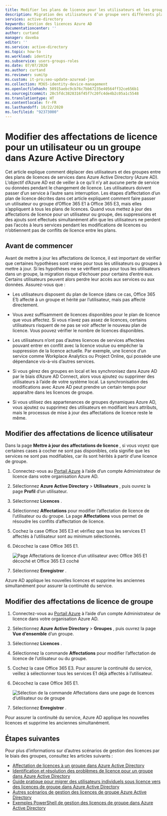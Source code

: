 ```yaml
---
title: Modifier les plans de licence pour les utilisateurs et les groupes – Azure AD | Microsoft Docs
description: Migration des utilisateurs d’un groupe vers différents plans de service à l’aide de la gestion des licences de groupe dans Azure Active Directory
services: active-directory
keywords: Gestion des licences Azure AD
documentationcenter: ''
author: curtand
manager: daveba
editor: ''
ms.service: active-directory
ms.topic: how-to
ms.workload: identity
ms.subservice: users-groups-roles
ms.date: 07/07/2020
ms.author: curtand
ms.reviewer: sumitp
ms.custom: it-pro;seo-update-azuread-jan
ms.collection: M365-identity-device-management
ms.openlocfilehash: 50915aebc9cb76c7bb67235e40564ff32ce656b1
ms.sourcegitcommit: 28c5fdc3828316f45f7c20fc4de4b2c05a1c5548
ms.translationtype: HT
ms.contentlocale: fr-FR
ms.lasthandoff: 10/22/2020
ms.locfileid: "92373000"
---
```

# <a name="change-license-assignments-for-a-user-or-group-in-azure-active-directory"></a>Modifier des affectations de licence pour un utilisateur ou un groupe dans Azure Active Directory

Cet article explique comment déplacer des utilisateurs et des groupes entre des plans de licences de services dans Azure Active Directory (Azure AD). L’objectif d’Azure AD est de veiller à ce qu’il n’y ait aucune perte de service ou données pendant le changement de licence. Les utilisateurs doivent passer d’un service à l’autre sans interruption. Les étapes d’affectation d’un plan de licence décrites dans cet article expliquent comment faire passer un utilisateur ou groupe d’Office 365 E1 à Office 365 E3, mais elles s’appliquent à tous les plans de licences. Quand vous mettez à jour des affectations de licence pour un utilisateur ou groupe, des suppressions et des ajouts sont effectués simultanément afin que les utilisateurs ne perdent pas l’accès à leurs services pendant les modifications de licences ou n’obtiennent pas de conflits de licence entre les plans.

## <a name="before-you-begin"></a>Avant de commencer

Avant de mettre à jour les affectations de licence, il est important de vérifier que certaines hypothèses sont vraies pour tous les utilisateurs ou groupes à mettre à jour. Si les hypothèses ne se vérifient pas pour tous les utilisateurs dans un groupe, la migration risque d’échouer pour certains d’entre eux. Certains utilisateurs peuvent alors perdre leur accès aux services ou aux données. Assurez-vous que :

- Les utilisateurs disposent du plan de licence (dans ce cas, Office 365 E1) affecté à un groupe et hérité par l’utilisateur, mais pas affecté directement.

- Vous avez suffisamment de licences disponibles pour le plan de licence que vous affectez. Si vous n’avez pas assez de licences, certains utilisateurs risquent de ne pas se voir affecter le nouveau plan de licence. Vous pouvez vérifier le nombre de licences disponibles.

- Les utilisateurs n’ont pas d’autres licences de services affectées pouvant entrer en conflit avec la licence voulue ou empêcher la suppression de la licence actuelle. Par exemple, une licence d’un service comme Workplace Analytics ou Project Online, qui possède une dépendance vis-à-vis d’autres services.

- Si vous gérez des groupes en local et les synchronisez dans Azure AD par le biais d’Azure AD Connect, alors vous ajoutez ou supprimer des utilisateurs à l’aide de votre système local. La synchronisation des modifications avec Azure AD peut prendre un certain temps pour apparaître dans les licences de groupe.

- Si vous utilisez des appartenances de groupes dynamiques Azure AD, vous ajoutez ou supprimez des utilisateurs en modifiant leurs attributs, mais le processus de mise à jour des affectations de licence reste le même.

## <a name="change-user-license-assignments"></a>Modifier des affectations de licence utilisateur

Dans la page **Mettre à jour des affectations de licence** , si vous voyez que certaines cases à cocher ne sont pas disponibles, cela signifie que les services ne sont pas modifiables, car ils sont hérités à partir d’une licence de groupe.

1. Connectez-vous au [Portail Azure](https://portal.azure.com/) à l’aide d’un compte Administrateur de licence dans votre organisation Azure AD.
1. Sélectionnez **Azure Active Directory** > **Utilisateurs** , puis ouvrez la page **Profil** d’un utilisateur.
1. Sélectionnez **Licences** .
1. Sélectionnez **Affectations** pour modifier l’affectation de licence de l’utilisateur ou du groupe. La page **Affectations** vous permet de résoudre les conflits d’affectation de licence.
1. Cochez la case Office 365 E3 et vérifiez que tous les services E1 affectés à l’utilisateur sont au minimum sélectionnés.
1. Décochez la case Office 365 E1.

    ![Page Affectations de licence d’un utilisateur avec Office 365 E1 décoché et Office 365 E3 coché](./media/licensing-groups-change-licenses/update-user-license-assignments.png)

1. Sélectionnez **Enregistrer** .

Azure AD applique les nouvelles licences et supprime les anciennes simultanément pour assurer la continuité du service.

## <a name="change-group-license-assignments"></a>Modifier des affectations de licence de groupe

1. Connectez-vous au [Portail Azure](https://portal.azure.com/) à l’aide d’un compte Administrateur de licence dans votre organisation Azure AD.
1. Sélectionnez **Azure Active Directory** > **Groupes** , puis ouvrez la page **Vue d’ensemble** d’un groupe.
1. Sélectionnez **Licences** .
1. Sélectionnez la commande **Affectations** pour modifier l’affectation de licence de l’utilisateur ou du groupe.
1. Cochez la case Office 365 E3. Pour assurer la continuité du service, veillez à sélectionner tous les services E1 déjà affectés à l’utilisateur.
1. Décochez la case Office 365 E1.

    ![Sélection de la commande Affectations dans une page de licences d’utilisateur ou de groupe](./media/licensing-groups-change-licenses/update-group-license-assignments.png)

1. Sélectionnez **Enregistrer** .

Pour assurer la continuité du service, Azure AD applique les nouvelles licences et supprime les anciennes simultanément.

## <a name="next-steps"></a>Étapes suivantes

Pour plus d’informations sur d’autres scénarios de gestion des licences par le biais des groupes, consultez les articles suivants :

- [Affectation de licences à un groupe dans Azure Active Directory](licensing-groups-assign.md)
- [Identification et résolution des problèmes de licence pour un groupe dans Azure Active Directory](licensing-groups-resolve-problems.md)
- [Guide pratique pour migrer des utilisateurs individuels sous licence vers des licences de groupe dans Azure Active Directory](licensing-groups-migrate-users.md)
- [Autres scénarios de gestion des licences de groupe Azure Active Directory](licensing-group-advanced.md)
- [Exemples PowerShell de gestion des licences de groupe dans Azure Active Directory](licensing-ps-examples.md)
